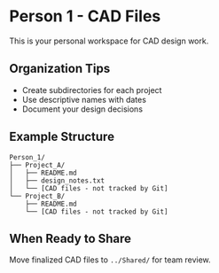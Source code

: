 # Person 1 - CAD Files

This is your personal workspace for CAD design work.

## Organization Tips
- Create subdirectories for each project
- Use descriptive names with dates
- Document your design decisions

## Example Structure
```
Person_1/
├── Project_A/
│   ├── README.md
│   ├── design_notes.txt
│   └── [CAD files - not tracked by Git]
└── Project_B/
    ├── README.md
    └── [CAD files - not tracked by Git]
```

## When Ready to Share
Move finalized CAD files to `../Shared/` for team review.
